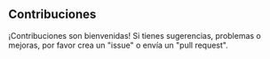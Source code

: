 ## Contribuciones

¡Contribuciones son bienvenidas! Si tienes sugerencias, problemas o mejoras, por favor crea un "issue" o envía un "pull request".